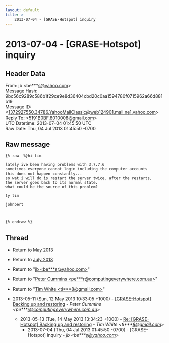 ```yaml
---
layout: default
title: >
    2013-07-04 - [GRASE-Hotspot] inquiry
---
```


# 2013-07-04 - [GRASE-Hotspot] inquiry

## Header Data

From: jb \<be***s@yahoo.com\><br>
Message Hash: 9bc56c9289c586b1f29ce9e8d36404cbd20c0aa1594780f0715962a66d881b19<br>
Message ID: \<1372927550.34786.YahooMailClassic@web124901.mail.ne1.yahoo.com\><br>
Reply To: \<5191B0BF.8010008@gmail.com\><br>
UTC Datetime: 2013-07-04 01:45:50 UTC<br>
Raw Date: Thu, 04 Jul 2013 01:45:50 -0700<br>

## Raw message

```
{% raw  %}hi tim

lately ive been having problems with 3.7.7.6
sometimes everyone cannot login including the computer accounts
this does not happen constantly...
so wat i will do is restart the server twice. after the restarts,
the server goes back to its normal state.
what could be the source of this problem?

ty tim

johnbert



{% endraw %}
```

## Thread

+ Return to [May 2013](/archive/2013/05)
+ Return to [July 2013](/archive/2013/07)

+ Return to "[jb <be***s<span>@</span>yahoo.com>](/authors/be___s_at_yahoo_com)"
+ Return to "[Peter Cummins <pe***r<span>@</span>computingeverywhere.com.au>](/authors/pe___r_at_computingeverywhere_com_au)"
+ Return to "[Tim White <ti***8<span>@</span>gmail.com>](/authors/ti___8_at_gmail_com)"

+ 2013-05-11 (Sun, 12 May 2013 10:33:05 +1000) - [[GRASE-Hotspot] Backing up and restoring](/archive/2013/05/747ecab47ba7800ee3b29f4623b5d7eed7c5349cc77890188790c24654dc78bd) - _Peter Cummins \<pe***r@computingeverywhere.com.au\>_
  + 2013-05-13 (Tue, 14 May 2013 13:34:23 +1000) - [Re: [GRASE-Hotspot] Backing up and restoring](/archive/2013/05/42c9008771176b9f86a30ad0e2b9faba41e89072ca6fdee048bf3c60d161dda9) - _Tim White \<ti***8@gmail.com\>_
    + 2013-07-04 (Thu, 04 Jul 2013 01:45:50 -0700) - [GRASE-Hotspot] inquiry - _jb \<be***s@yahoo.com\>_

